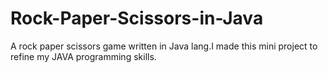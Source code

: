 # Rock-Paper-Scissors-in-Java
A rock paper scissors game written in Java lang.I made this mini project to refine my JAVA programming skills.
